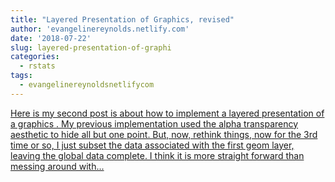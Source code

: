 ```yaml
---
title: "Layered Presentation of Graphics, revised"
author: 'evangelinereynolds.netlify.com'
date: '2018-07-22'
slug: layered-presentation-of-graphi
categories:
  - rstats
tags:
  - evangelinereynoldsnetlifycom
---
```


[Here is my second post is about how to implement a layered presentation of a graphics . My previous implementation used the alpha transparency aesthetic to hide all but one point. But, now, rethink things, now for the 3rd time or so, I just subset the data associated with the first geom layer, leaving the global data complete. I think it is more straight forward than messing around with...<click to read more>](https://evangelinereynolds.netlify.com/post/layered-presentation-of-graphics-take-2/)

